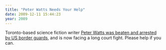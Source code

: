```yaml
---
title: "Peter Watts Needs Your Help"
date: 2009-12-11 15:44:23
year: 2009
---
```

Toronto-based science fiction writer <a href="http://www.boingboing.net/2009/12/11/dr-peter-watts-canad.html">Peter Watts was beaten and arrested by US border guards</a>, and is now facing a long court fight.  Please help if you can.
